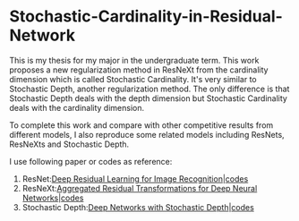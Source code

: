 # Stochastic-Cardinality-in-Residual-Network

This is my thesis for my major in the undergraduate term. This work proposes a new regularization method in ResNeXt from the cardinality dimension which is called Stochastic Cardinality. It's very similar to Stochastic Depth, another regularization method. The only difference is that Stochastic Depth deals with the depth dimension but Stochastic Cardinality deals with the cardinality dimension.

To complete this work and compare with other competitive results from different models, I also reproduce some related models including ResNets, ResNeXts and Stochastic Depth.

I use following paper or codes as reference:

1. ResNet:[Deep Residual Learning for Image Recognition](https://arxiv.org/abs/1512.03385)|[codes](https://github.com/KellerJordan/ResNet-PyTorch-CIFAR10/)
2. ResNeXt:[Aggregated Residual Transformations for Deep Neural Networks](https://arxiv.org/abs/1611.05431)|[codes](https://github.com/prlz77/ResNeXt.pytorch)
3. Stochastic Depth:[Deep Networks with Stochastic Depth](https://arxiv.org/abs/1603.09382)|[codes](https://github.com/shamangary/Pytorch-Stochastic-Depth-Resnet)
